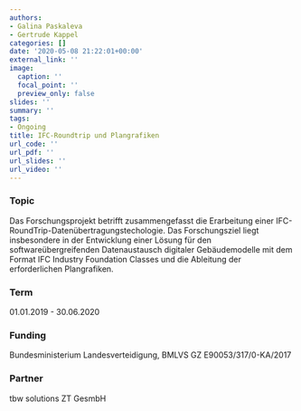 ```yaml
---
authors:
- Galina Paskaleva
- Gertrude Kappel
categories: []
date: '2020-05-08 21:22:01+00:00'
external_link: ''
image:
  caption: ''
  focal_point: ''
  preview_only: false
slides: ''
summary: ''
tags:
- Ongoing
title: IFC-Roundtrip und Plangrafiken
url_code: ''
url_pdf: ''
url_slides: ''
url_video: ''
---
```


### Topic

Das Forschungsprojekt betrifft zusammengefasst die Erarbeitung einer IFC-RoundTrip-Datenübertragungstechologie. Das Forschungsziel liegt insbesondere in der Entwicklung einer Lösung für den softwareübergreifenden Datenaustausch digitaler Gebäudemodelle mit dem Format IFC Industry Foundation Classes und die Ableitung der erforderlichen Plangrafiken.

### Term

01.01.2019 - 30.06.2020

### Funding

Bundesministerium Landesverteidigung, BMLVS GZ E90053/317/0-KA/2017

### Partner

tbw solutions ZT GesmbH